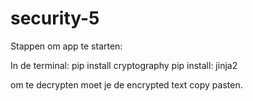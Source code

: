 # security-5

Stappen om app te starten:

In de terminal: 
pip install  cryptography
pip install: jinja2

om te decrypten moet je de encrypted text copy pasten.
